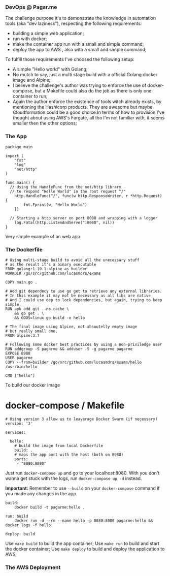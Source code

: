 ### DevOps @ Pagar.me

The challenge purpose it's to demonstrate the knowledge in automation tools (aka "dev laziness"), respecting the following requirements:

 - building a simple web application;
 - run with docker;
 - make the container app run with a small and simple command;
 - deploy the app to AWS , also with a small and simple command;

To fulfill those requirements I've choosed the following setup:

 - A simple "Hello world" with Golang;
 - No mutch to say, just a multi stage build with a official Golang docker image and Alpine;
 - I believe the challenge's author was trying to enforce the use of docker-compose, but a Makefile could also do the job as there is only one container to run;
 - Again the author enforce the existence of tools witch already exists, by mentioning the Hashicorp products. They are awesome but maybe Cloudformation could be a good choice.In terms of how to provision I've thought about using AWS's Fargate, all tho I'm not familiar with, it seems smaller then the other options;

### The App
```
package main

import (
	"fmt"
	"log"
	"net/http"
)

func main() {
  // Using the HandleFunc from the net/http library
  // to respond "Hello World" in the root request "/"
	http.HandleFunc("/", func(w http.ResponseWriter, r *http.Request) {
		fmt.Fprint(w, "Hello World")
	})

  // Starting a http server on port 8080 and wrapping with a logger
	log.Fatal(http.ListenAndServe(":8080", nil))
}
```

Very simple example of an web app.

### The Dockerfile

```
# Using multi-stage build to avoid all the unecessary stuff
# as the result it's a binary executable
FROM golang:1.10.1-alpine as builder
WORKDIR /go/src/github.com/lucasmdrs/exams

COPY main.go .

# Add git dependecy to use go get to retrieve any external libraries.
# In this example it may not be necessary as all libs are native
# And I could use dep to lock dependencies, but again, trying to keep simple.
RUN apk add git --no-cache \
    && go get . \
    && GOOS=linux go build -o hello

# The final image using Alpine, not absoutelly empty image
# but really small one.
FROM alpine:3.7

# Following some docker best practices by using a non-priviledge user
RUN addgroup -S pagarme && adduser -S -g pagarme pagarme
EXPOSE 8080
USER pagarme
COPY --from=builder /go/src/github.com/lucasmdrs/exams/hello /usr/bin/hello

CMD ["hello"]
```

To build our docker image

# docker-compose / Makefile
```
# Using version 3 allow us to leaverage Docker Swarm (if necessary)
version: '3'

services:

  hello:
    # build the image from local Dockerfile
    build: .
    # maps the app port with the host (both on 8080)
    ports:
     - "8080:8080"
```

Just run `docker-compose up` and go to your localhost:8080.
With you don't wanna get stuck with the logs, run `docker-compose up -d` instead.

**Important:** Remember to use `--build` on your `docker-compose` command if you made any changes in the app.

```
build:
	docker build -t pagarme:hello .

run: build
	docker run -d --rm --name hello -p 8080:8080 pagarme:hello && docker logs -f hello
  
deploy: build
```

Use `make build` to build the app container;
Use `make run` to build and start the docker container;
Use `make deploy` to build and deploy the application to AWS;

### The AWS Deployment
